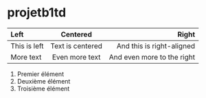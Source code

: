 # projetb1td
| Left         | Centered         | Right                      |
| :----------- | :--------------: | -------------------------: |
| This is left | Text is centered | And this is right-aligned  |
| More text    | Even more text   | And even more to the right |

1. Premier élément
2. Deuxième élément
3. Troisième élément

